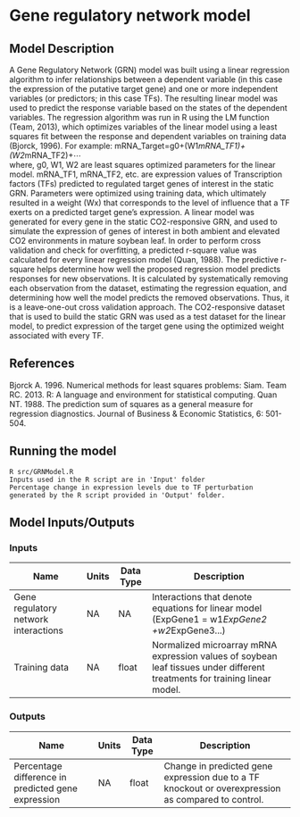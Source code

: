 # Gene regulatory network model

## Model Description

A Gene Regulatory Network (GRN) model was built using a linear regression algorithm to infer relationships between a dependent variable (in this case the expression of the putative target gene) and one or more independent variables (or predictors; in this case TFs). The resulting linear model was used to predict the response variable based on the states of the dependent variables. The regression algorithm was run in R using the LM function (Team, 2013), which optimizes variables of the linear model using a least squares fit between the response and dependent variables on training data (Bjorck, 1996). 
For example:
	mRNA_Target=g0+(W1*mRNA_TF1)+(W2*mRNA_TF2)+⋯ 	        
where, g0, W1, W2 are least squares optimized parameters for the linear model. mRNA_TF1, mRNA_TF2, etc. are expression values of Transcription factors (TFs) predicted to regulated target genes of interest in the static GRN. Parameters were optimized using training data, which ultimately resulted in a weight (Wx) that corresponds to the level of influence that a TF exerts on a predicted target gene’s expression. A linear model was generated for every gene in the static CO2-responsive GRN, and used to simulate the expression of genes of interest in both ambient and elevated CO2 environments in mature soybean leaf. 
In order to perform cross validation and check for overfitting, a predicted r-square value was calculated for every linear regression model (Quan, 1988). The predictive r-square helps determine how well the proposed regression model predicts responses for new observations. It is calculated by systematically removing each observation from the dataset, estimating the regression equation, and determining how well the model predicts the removed observations. Thus, it is a leave-one-out cross validation approach. The CO2-responsive dataset that is used to build the static GRN was used as a test dataset for the linear model, to predict expression of the target gene using the optimized weight associated with every TF. 

## References

Bjorck A. 1996. Numerical methods for least squares problems: Siam.
Team RC. 2013. R: A language and environment for statistical computing.
Quan NT. 1988. The prediction sum of squares as a general measure for regression diagnostics. Journal of Business & Economic Statistics, 6: 501-504.

## Running the model

```
R src/GRNModel.R
Inputs used in the R script are in 'Input' folder
Percentage change in expression levels due to TF perturbation generated by the R script provided in 'Output' folder. 
```

## Model Inputs/Outputs

### Inputs

Name | Units | Data Type | Description
---- | ----- | --------- | -----------
Gene regulatory network interactions | NA | NA | Interactions that denote equations for linear model (ExpGene1 = w1*ExpGene2 +w2*ExpGene3...)
Training data | NA | float | Normalized microarray mRNA expression values of soybean leaf tissues under different treatments for training linear model.

### Outputs

Name | Units | Data Type | Description
---- | ----- | --------- | -----------
Percentage difference in predicted gene expression | NA | float | Change in predicted gene expression due to a TF knockout or overexpression as compared to control.


